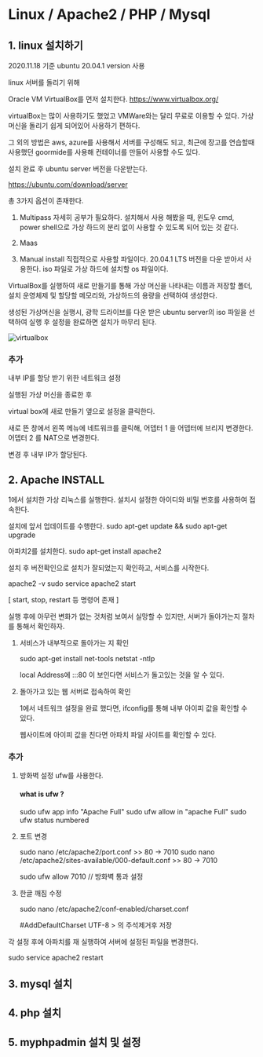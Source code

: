 # Linux / Apache2 / PHP / Mysql

## 1. linux 설치하기 

2020.11.18 기준 ubuntu 20.04.1 version 사용 

linux 서버를 돌리기 위해 

Oracle VM VirtualBox를 먼저 설치한다. 
https://www.virtualbox.org/

virtualBox는 많이 사용하기도 했었고 VMWare와는 달리 무료로 이용할 수 있다. 
가상 머신을 돌리기 쉽게 되어있어 사용하기 편하다.

그 외의 방법은 aws, azure를 사용해서 서버를 구성해도 되고,
 최근에 장고를 연습할때 사용했던 goormide를 사용해 컨테이너를 만들어 사용할 수도 있다. 


설치 완료 후 ubuntu server 버전을 다운받는다. 

https://ubuntu.com/download/server

총 3가지 옵션이 존재한다. 
1. Multipass 
    자세히 공부가 필요하다. 설치해서 사용 해봤을 때, 
    윈도우 cmd, power shell으로 가상 하드의 분리 없이 사용할 수 있도록 되어 있는 것 같다. 

2. Maas

3. Manual install 
    직접적으로 사용할 파일이다. 
    20.04.1 LTS 버전을 다운 받아서 사용한다. 
    iso 파일로 가상 하드에 설치할 os 파일이다.

VirtualBox를 실행하여 새로 만들기를 통해 
가상 머신을 나타내는 이름과 저장할 폴더, 설치 운영체제 및 
할당할 메모리와, 가상하드의 용량을 선택하여 생성한다. 

생성된 가상머신을 실행시, 광학 드라이브를 다운 받은 ubuntu server의 iso 파일을 선택하여 실행 후 
설정을 완료하면 설치가 마무리 된다. 

![virtualbox](https://user-images.githubusercontent.com/65690925/99487467-c5392300-29a9-11eb-8c8a-08dbc34f3034.JPG)

### 추가

내부 IP를 할당 받기 위한 네트워크 설정 

실행된 가상 머신을 종료한 후

virtual box에 새로 만들기 옆으로 설정을 클릭한다. 

새로 뜬 창에서 왼쪽 메뉴에 네트워크를 클릭해,
 어뎁터 1 을 어뎁터에 브리지 변경한다.
 어뎁터 2 를 NAT으로 변경한다.

변경 후 내부 IP가 할당된다. 

## 2. Apache INSTALL
1에서 설치한 가상 리눅스를 실행한다.
설치시 설정한 아이디와 비밀 번호를 사용하여 접속한다.

설치에 앞서 업데이트를 수행한다. 
sudo apt-get update && sudo apt-get upgrade


아파치2를 설치한다. 
sudo apt-get install apache2 

설치 후 버전확인으로 설치가 잘되었는지 확인하고,
서비스를 시작한다. 

apache2 -v 
sudo service apache2 start

[ start, stop, restart 등 명령어 존재 ]

실행 후에 아무런 변화가 없는 것처럼 보여서 실망할 수 있지만, 
서버가 돌아가는지 절차를 통해서 확인하자.

1. 서비스가 내부적으로 돌아가는 지 확인 
    
    sudo apt-get install net-tools
    netstat -ntlp

    local Address에 :::80 이 보인다면 서비스가 돌고있는 것을 알 수 있다. 

2. 돌아가고 있는 웹 서버로 접속하여 확인

    1에서 네트워크 설정을 완료 했다면, 
    ifconfig를 통해 내부 아이피 값을 확인할 수 있다.
    
    웹사이트에 아이피 값을 친다면 아파치 파일 사이트를 확인할 수 있다. 

### 추가 
1. 방화벽 설정
    ufw를 사용한다. 

    #### what is ufw ? 

    sudo ufw app info "Apache Full"
    sudo ufw allow in "apache Full"
    sudo ufw status numbered

2. 포트 변경 

    sudo nano /etc/apache2/port.conf >> 80 -> 7010
    sudo nano /etc/apache2/sites-available/000-default.conf >> 80 -> 7010

    sudo ufw allow 7010 // 방화벽 통과 설정 

3. 한글 깨짐 수정 

    sudo nano /etc/apache2/conf-enabled/charset.conf

    #AddDefaultCharset UTF-8 > 의 주석제거후 저장


각 설정 후에 아파치를 재 실행하여 서버에 설정된 파일을 변경한다. 

sudo service apache2 restart

## 3. mysql 설치 



## 4. php 설치 


## 5. myphpadmin 설치 및 설정 
